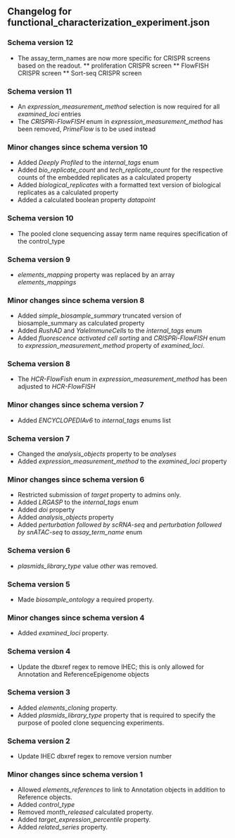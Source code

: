 ## Changelog for functional_characterization_experiment.json

### Schema version 12
* The assay_term_names are now more specific for CRISPR screens based on the readout.
** proliferation CRISPR screen
** FlowFISH CRISPR screen
** Sort-seq CRISPR screen

### Schema version 11
* An *expression_measurement_method* selection is now required for all *examined_loci* entries
* The *CRISPRi-FlowFISH* enum in *expression_measurement_method* has been removed, *PrimeFlow* is to be used instead

### Minor changes since schema version 10
* Added *Deeply Profiled* to the *internal_tags* enum
* Added *bio_replicate_count* and *tech_replicate_count* for the respective counts of the embedded replicates as a calculated property
* Added *biological_replicates* with a formatted text version of biological replicates as a calculated property
* Added a calculated boolean property *datapoint* 

### Schema version 10
* The pooled clone sequencing assay term name requires specification of the control_type

### Schema version 9
* *elements_mapping* property was replaced by an array *elements_mappings*

### Minor changes since schema version 8
* Added *simple_biosample_summary* truncated version of biosample_summary as calculated property
* Added *RushAD* and *YaleImmuneCells* to the *internal_tags* enum
* Added *fluorescence activated cell sorting* and *CRISPRi-FlowFISH* enum to *expression_measurement_method* property of *examined_loci*.

### Schema version 8
* The *HCR-FlowFish* enum in *expression_measurement_method* has been adjusted to *HCR-FlowFISH*

### Minor changes since schema version 7

* Added *ENCYCLOPEDIAv6* to *internal_tags* enums list

### Schema version 7

* Changed the *analysis_objects* property to be *analyses*
* Added *expression_measurement_method* to the *examined_loci* property

### Minor changes since schema version 6

* Restricted submission of *target* property to admins only.
* Added *LRGASP* to the *internal_tags* enum
* Added *doi* property
* Added *analysis_objects* property
* Added *perturbation followed by scRNA-seq* and *perturbation followed by snATAC-seq* to *assay_term_name* enum

### Schema version 6

* *plasmids_library_type* value *other* was removed.

### Schema version 5

* Made *biosample_ontology* a required property.

### Minor changes since schema version 4

* Added *examined_loci* property.

### Schema version 4

* Update the dbxref regex to remove IHEC; this is only allowed for Annotation and ReferenceEpigenome objects

### Schema version 3

* Added *elements_cloning* property.
* Added *plasmids_library_type* property that is required to specify the purpose of pooled clone sequencing experiments.

### Schema version 2

* Update IHEC dbxref regex to remove version number

### Minor changes since schema version 1

* Allowed *elements_references* to link to Annotation objects in addition to Reference objects.
* Added *control_type*
* Removed *month_released* calculated property.
* Added *target_expression_percentile* property.
* Added *related_series* property.
